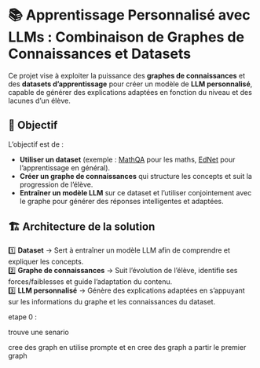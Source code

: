 # 📚 Apprentissage Personnalisé avec LLMs : Combinaison de Graphes de Connaissances et Datasets  

Ce projet vise à exploiter la puissance des **graphes de connaissances** et des **datasets d’apprentissage** pour créer un modèle de **LLM personnalisé**, capable de générer des explications adaptées en fonction du niveau et des lacunes d’un élève.  

## 🚀 Objectif  

L’objectif est de :  

- **Utiliser un dataset** (exemple : [MathQA](https://github.com/karan-13/MathQA) pour les maths, [EdNet](https://github.com/riiid/ednet) pour l’apprentissage en général).  
- **Créer un graphe de connaissances** qui structure les concepts et suit la progression de l’élève.  
- **Entraîner un modèle LLM** sur ce dataset et l’utiliser conjointement avec le graphe pour générer des réponses intelligentes et adaptées.  

## 🏗️ Architecture de la solution  

1️⃣ **Dataset** → Sert à entraîner un modèle LLM afin de comprendre et expliquer les concepts.  
2️⃣ **Graphe de connaissances** → Suit l’évolution de l’élève, identifie ses forces/faiblesses et guide l’adaptation du contenu.  
3️⃣ **LLM personnalisé** → Génère des explications adaptées en s’appuyant sur les informations du graphe et les connaissances du dataset.  







etape 0 :

trouve une senario

cree des graph en utilise prompte 
et en cree des graph a partir le premier graph



